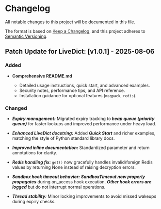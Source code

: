 # Changelog

All notable changes to this project will be documented in this file.

The format is based on [Keep a Changelog](https://keepachangelog.com/en/1.0.0/),
and this project adheres to [Semantic Versioning](https://semver.org/spec/v2.0.0.html).

## Patch Update for LiveDict: [v1.0.1] - 2025-08-06

### Added

* **Comprehensive README.md**

  * Detailed usage instructions, quick start, and advanced examples.
  * Security notes, performance tips, and API reference.
  * Installation guidance for optional features (`msgpack`, `redis`).

### Changed

* **_Expiry management:_** Migrated expiry tracking to **_heap queue (priority queue)_** for faster lookups and improved performance under heavy load.

* **_Enhanced LiveDict docstring:_** Added **_Quick Start_** and richer examples, matching the style of Python standard library docs.

* **_Improved inline documentation:_** Standardized parameter and return annotations for clarity.

* **_Redis handling fix:_** `get()` now gracefully handles invalid/foreign Redis values by returning None instead of raising decryption errors.

* **_Sandbox hook timeout behavior:_** **_SandboxTimeout now properly propagates_** during on_access hook execution. **_Other hook errors are logged_** but do not interrupt normal operations.

* **_Thread stability:_** Minor locking improvements to avoid missed wakeups during expiry checks.

